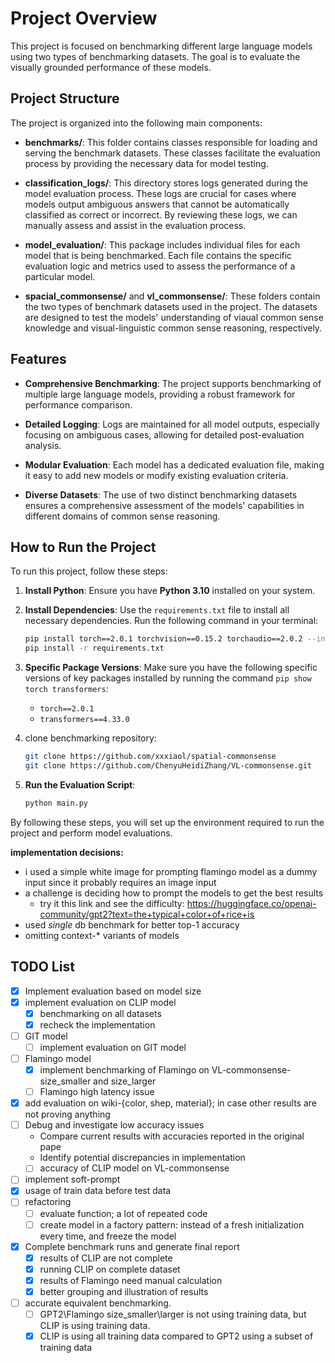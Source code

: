 # Project Overview

This project is focused on benchmarking different large language models using two types of benchmarking datasets. The goal is to evaluate the visually grounded performance of these models.

## Project Structure

The project is organized into the following main components:

- **benchmarks/**: This folder contains classes responsible for loading and serving the benchmark datasets. These classes facilitate the evaluation process by providing the necessary data for model testing.

- **classification_logs/**: This directory stores logs generated during the model evaluation process. These logs are crucial for cases where models output ambiguous answers that cannot be automatically classified as correct or incorrect. By reviewing these logs, we can manually assess and assist in the evaluation process.

- **model_evaluation/**: This package includes individual files for each model that is being benchmarked. Each file contains the specific evaluation logic and metrics used to assess the performance of a particular model.

- **spacial_commonsense/** and **vl_commonsense/**: These folders contain the two types of benchmark datasets used in the project. The datasets are designed to test the models' understanding of viaual common sense knowledge and visual-linguistic common sense reasoning, respectively.

## Features

- **Comprehensive Benchmarking**: The project supports benchmarking of multiple large language models, providing a robust framework for performance comparison.

- **Detailed Logging**: Logs are maintained for all model outputs, especially focusing on ambiguous cases, allowing for detailed post-evaluation analysis.

- **Modular Evaluation**: Each model has a dedicated evaluation file, making it easy to add new models or modify existing evaluation criteria.

- **Diverse Datasets**: The use of two distinct benchmarking datasets ensures a comprehensive assessment of the models' capabilities in different domains of common sense reasoning.

## How to Run the Project

To run this project, follow these steps:

1. **Install Python**: Ensure you have **Python 3.10** installed on your system.

2. **Install Dependencies**: Use the `requirements.txt` file to install all necessary dependencies. Run the following command in your terminal:

    ```bash
   pip install torch==2.0.1 torchvision==0.15.2 torchaudio==2.0.2 --index-url https://download.pytorch.org/whl/cu118
    pip install -r requirements.txt
    ```

3. **Specific Package Versions**: Make sure you have the following specific versions of key packages installed by running the command `pip show torch transformers`:
    - `torch==2.0.1`
    - `transformers==4.33.0`

4. clone benchmarking repository: 
    ```bash
    git clone https://github.com/xxxiaol/spatial-commonsense
    git clone https://github.com/ChenyuHeidiZhang/VL-commonsense.git
    ```
5. **Run the Evaluation Script**:

    ```bash
    python main.py
    ```
By following these steps, you will set up the environment required to run the project and perform model evaluations.


**implementation decisions:**
- i used a simple white image for prompting flamingo model as a dummy input since it probably requires an image input
- a challenge is deciding how to prompt the models to get the best results
    - try it this link and see the difficulty: https://huggingface.co/openai-community/gpt2?text=the+typical+color+of+rice+is
- used _single_ db benchmark for better top-1 accuracy
- omitting context-* variants of models


## TODO List

- [x] Implement evaluation based on model size
- [x] implement evaluation on CLIP model
  - [x] benchmarking on all datasets
  - [x] recheck the implementation
- [ ] GIT model
  - [ ] implement evaluation on GIT model
- [ ] Flamingo model
  - [x] implement benchmarking of Flamingo on VL-commonsense- size_smaller and size_larger
  - [ ] Flamingo high latency issue
- [x] add evaluation on wiki-{color, shep, material}; in case other results are not proving anything
- [ ] Debug and investigate low accuracy issues
  - Compare current results with accuracies reported in the original pape
  - Identify potential discrepancies in implementation
  - [ ] accuracy of CLIP model on VL-commonsense
- [ ] implement soft-prompt
- [x] usage of train data before test data
- [ ] refactoring
  - [ ] evaluate function; a lot of repeated code
  - [ ] create model in a factory pattern: instead of a fresh initialization every time, and freeze the model
- [x] Complete benchmark runs and generate final report
  - [x] results of CLIP are not complete
  - [x] running CLIP on complete dataset
  - [x] results of Flamingo need manual calculation
  - [x] better grouping and illustration of results
- [ ] accurate equivalent benchmarking.
  - [ ] GPT2\Flamingo size_smaller\larger is not using training data, but CLIP is using training data.
  - [x] CLIP is using all training data compared to GPT2 using a subset of training data
